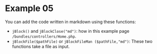 # Example 05

You can add the code written in markdown using these functions:
- `jBlock()` and `jBlockClose("md")`: how in this example page `/bundles/controllers/Home.php`.
- `jBlockFile($pathFile)` or `jBlockFileMan ($pathFile,"md")`: These two functions take a file as input.
